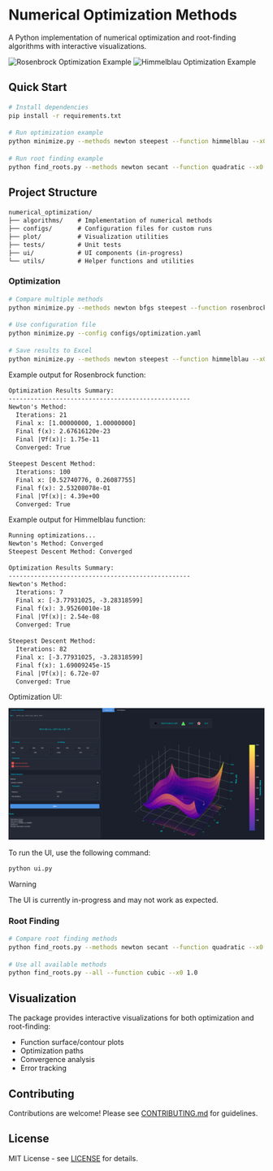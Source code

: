 # Numerical Optimization Methods

A Python implementation of numerical optimization and root-finding algorithms with interactive visualizations.

![Rosenbrock Optimization Example](assets/min_rosenbrock.png)
![Himmelblau Optimization Example](assets/min_himmelblau.png)

## Quick Start

```bash
# Install dependencies
pip install -r requirements.txt

# Run optimization example
python minimize.py --methods newton steepest --function himmelblau --x0 -1.0 -1.0

# Run root finding example
python find_roots.py --methods newton secant --function quadratic --x0 1.5
```

## Project Structure

```
numerical_optimization/
├── algorithms/    # Implementation of numerical methods
├── configs/       # Configuration files for custom runs
├── plot/          # Visualization utilities
├── tests/         # Unit tests
├── ui/            # UI components (in-progress)
└── utils/         # Helper functions and utilities
```

### Optimization

```bash
# Compare multiple methods
python minimize.py --methods newton bfgs steepest --function rosenbrock --x0 -1.0 -1.0

# Use configuration file
python minimize.py --config configs/optimization.yaml

# Save results to Excel
python minimize.py --methods newton steepest --function himmelblau --x0 -1.0 -1.0 --save results/
```

Example output for Rosenbrock function:
```
Optimization Results Summary:
--------------------------------------------------
Newton's Method:
  Iterations: 21
  Final x: [1.00000000, 1.00000000]
  Final f(x): 2.67616120e-23
  Final |∇f(x)|: 1.75e-11
  Converged: True

Steepest Descent Method:
  Iterations: 100
  Final x: [0.52740776, 0.26087755]
  Final f(x): 2.53208078e-01
  Final |∇f(x)|: 4.39e+00
  Converged: True
```

Example output for Himmelblau function:
```
Running optimizations...
Newton's Method: Converged
Steepest Descent Method: Converged

Optimization Results Summary:
--------------------------------------------------
Newton's Method:
  Iterations: 7
  Final x: [-3.77931025, -3.28318599]
  Final f(x): 3.95260010e-18
  Final |∇f(x)|: 2.54e-08
  Converged: True

Steepest Descent Method:
  Iterations: 82
  Final x: [-3.77931025, -3.28318599]
  Final f(x): 1.69009245e-15
  Final |∇f(x)|: 6.72e-07
  Converged: True
```

Optimization UI:

![Optimization UI](assets/optimization_ui.png)

To run the UI, use the following command:

```bash
python ui.py
```

> [!WARNING]
> The UI is currently in-progress and may not work as expected.


### Root Finding

```bash
# Compare root finding methods
python find_roots.py --methods newton secant --function quadratic --x0 1.5

# Use all available methods
python find_roots.py --all --function cubic --x0 1.0
```

## Visualization

The package provides interactive visualizations for both optimization and root-finding:
- Function surface/contour plots
- Optimization paths
- Convergence analysis
- Error tracking

## Contributing

Contributions are welcome! Please see [CONTRIBUTING.md](CONTRIBUTING.md) for guidelines.

## License

MIT License - see [LICENSE](LICENSE) for details.